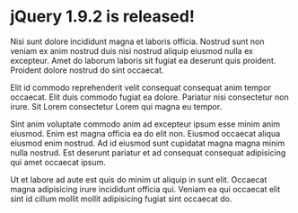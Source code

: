 # jQuery 1.9.2 is released!
Nisi sunt dolore incididunt magna et laboris officia. Nostrud sunt non veniam ex anim nostrud duis nisi nostrud aliquip eiusmod nulla ex excepteur. Amet do laborum laboris sit fugiat ea deserunt quis proident. Proident dolore nostrud do sint occaecat.

Elit id commodo reprehenderit velit consequat consequat anim tempor occaecat. Elit duis commodo fugiat ea dolore. Pariatur nisi consectetur non irure. Sit Lorem consectetur Lorem qui magna eu tempor.

Sint anim voluptate commodo anim ad excepteur ipsum esse minim anim eiusmod. Enim est magna officia ea do elit non. Eiusmod occaecat aliqua eiusmod enim nostrud. Ad id eiusmod sunt cupidatat magna magna minim nulla nostrud. Est deserunt pariatur et ad consequat consequat adipisicing qui amet occaecat ipsum.

Ut et labore ad aute est quis do minim ut aliquip in sunt elit. Occaecat magna adipisicing irure incididunt officia qui. Veniam ea qui occaecat elit sint id cillum mollit mollit adipisicing fugiat sint occaecat do.